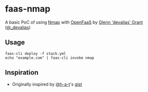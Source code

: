 # faas-nmap

A basic PoC of using [Nmap](https://nmap.org/) with [OpenFaaS](https://www.openfaas.com/) by [Glenn 'devalias' Grant](http://devalias.net/) ([@_devalias](https://twitter.com/_devalias))

## Usage

```
faas-cli deploy -f stack.yml
echo "example.com" | faas-cli invoke nmap
```

## Inspiration

* Originally inspired by [@h-a-t](https://gist.github.com/h-a-t)'s [gist](https://gist.github.com/h-a-t/b558fac265d7712c4e611aa844f210cd)
